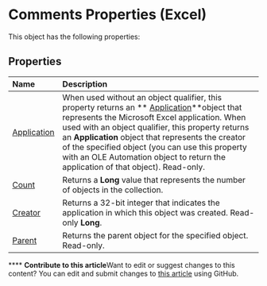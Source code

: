 
# Comments Properties (Excel)
This object has the following properties:

## Properties



|**Name**|**Description**|
|:-----|:-----|
| [Application](29fe9ed7-7fd5-acf1-de6a-69a7e3b0809b.md)|When used without an object qualifier, this property returns an  ** [Application](19b73597-5cf9-4f56-8227-b5211f657f6f.md)**object that represents the Microsoft Excel application. When used with an object qualifier, this property returns an  **Application** object that represents the creator of the specified object (you can use this property with an OLE Automation object to return the application of that object). Read-only.|
| [Count](f2e80d61-d9ed-1f5b-3e28-07178174c4c4.md)|Returns a  **Long** value that represents the number of objects in the collection.|
| [Creator](839fc2bb-e9d8-a998-803e-169100dc8ef2.md)|Returns a 32-bit integer that indicates the application in which this object was created. Read-only  **Long**.|
| [Parent](c8c903be-d67c-1e8f-bcf1-fab91f00f163.md)|Returns the parent object for the specified object. Read-only.|

****   **Contribute to this article**Want to edit or suggest changes to this content? You can edit and submit changes to  [this article](https://github.com/jhershey00/VBA_Excel_Test/OpenXMLCon/articles/616fabd7-5507-4042-8e5e-5beeaead7b60.md) using GitHub.

